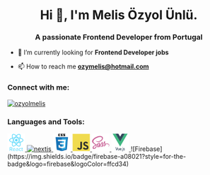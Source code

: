 <h1 align="center">Hi 👋, I'm Melis Özyol Ünlü.</h1>
<h3 align="center">A passionate Frontend Developer from Portugal</h3>

- 🌱 I’m currently looking for **Frontend Developer jobs**

- 📫 How to reach me **ozymelis@hotmail.com**

<h3 align="left">Connect with me:</h3>
<p align="left">
<a href="https://linkedin.com/in/ozyolmelis" target="blank"><img align="center" src="https://raw.githubusercontent.com/rahuldkjain/github-profile-readme-generator/master/src/images/icons/Social/linked-in-alt.svg" alt="ozyolmelis" height="30" width="40" /></a>
</p>

<h3 align="left">Languages and Tools:</h3>
<p align="left"> 
<a href="https://react.dev" target="_blank" rel="noreferrer"> <img src="https://raw.githubusercontent.com/devicons/devicon/master/icons/react/react-original-wordmark.svg" alt="reactjs" width="40" height="40"/> </a>
<a href="https://nextjs.org" target="_blank" rel="noreferrer"> <img src="https://worldvectorlogo.com/logo/next-js" alt="nextjs" width="40" height="40"/> </a>
<a href="https://www.w3schools.com/css/" target="_blank" rel="noreferrer"> <img src="https://raw.githubusercontent.com/devicons/devicon/master/icons/css3/css3-original-wordmark.svg" alt="css3" width="40" height="40"/> </a> <a href="https://developer.mozilla.org/en-US/docs/Web/JavaScript" target="_blank" rel="noreferrer"> <img src="https://raw.githubusercontent.com/devicons/devicon/master/icons/javascript/javascript-original.svg" alt="javascript" width="40" height="40"/> </a> <a href="https://sass-lang.com" target="_blank" rel="noreferrer"> <img src="https://raw.githubusercontent.com/devicons/devicon/master/icons/sass/sass-original.svg" alt="sass" width="40" height="40"/> </a> <a href="https://vuejs.org/" target="_blank" rel="noreferrer"> <img src="https://raw.githubusercontent.com/devicons/devicon/master/icons/vuejs/vuejs-original-wordmark.svg" alt="vuejs" width="40" height="40"/> </a> ![Firebase](https://img.shields.io/badge/firebase-a08021?style=for-the-badge&logo=firebase&logoColor=ffcd34)






###









